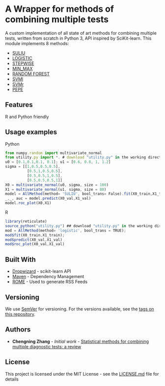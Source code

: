 # A Wrapper for methods of combining multiple tests

A custom implementation of all state of art methods for combining multiple tests, written from scratch in Python 3, API inspired by SciKit-learn. 
This module implements 8 methods:

* [SULIU](https://www.tandfonline.com/doi/abs/10.1080/01621459.1993.10476417)
* [LOGISTIC](https://academic.oup.com/biomet/article-abstract/54/1-2/167/331528?redirectedFrom=PDF)
* [STEPWISE](https://www.ncbi.nlm.nih.gov/pmc/articles/PMC4180010/)
* [MIN_MAX](https://onlinelibrary.wiley.com/doi/full/10.1002/sim.4238?casa_token=Pumu2QRlkAgAAAAA%3AGb2f-XbvH7doJzpYZV35xxl7m1Ys_g9XENZKQlcB6z7-lV8b_7pN2uV-3XIUTqZu1Cl9fnzug2pL1OM)
* [RANDOM FOREST](https://www.amazon.com/Classification-Regression-Wadsworth-Statistics-Probability/dp/0412048418)
* [SVMl](https://www.cambridge.org/core/books/an-introduction-to-support-vector-machines-and-other-kernelbased-learning-methods/A6A6F4084056A4B23F88648DDBFDD6FC)
* [SVMr](https://www.cambridge.org/core/books/an-introduction-to-support-vector-machines-and-other-kernelbased-learning-methods/A6A6F4084056A4B23F88648DDBFDD6FC)
* [PEPE](https://onlinelibrary.wiley.com/doi/full/10.1111/j.1541-0420.2005.00420.x?casa_token=dwAgLvAvM5UAAAAA%3AVh00VmFM1QDWQGKbhqGWpfOG-x2oaHrzWYX8AbcB72VC3_h0V6C2N2Kg19x9W1yohh-Yv06XL062ZBs)

## Features

R and Python friendly

## Usage examples

Python
```javascript
from numpy.random import multivariate_normal
from utility.py import *. # download "utility.py" in the working directory.
u0 = [0.1,0.1,0.1, 0.1]; u1 = [0.6, 0.8, 1, 1.2]
sigma = [[1,0.5,0.5,0.5],
          [0.5,1,0.5,0.5],
          [0.5,0.5,1,0.5],
          [0.5,0.5,0.5,1]]
X0 = multivariate_normal(u0, sigma, size = 100)
X1 = multivariate_normal(u1, sigma, size = 80)
model = AllMethod(method= 'SULIU', bool_trans= False).fit(X0_train,X1_train)
_,_, auc = model.predict(X0_val,X1_val)
model.roc_plot(X0,X1)
```

R
```javascript
library(reticulate)
source_python("utility.py") ## download "utility.py" in the working directory.
mod = AllMethod(method= 'logistic', bool_trans = TRUE);
mod$fit(X0_train,X1_train); 
mod$predict(X0_val,X1_val)
mod$roc_plot(X0_val,X1_val)
```

## Built With

* [Dropwizard](https://scikit-learn.org/stable/modules/classes.html) - scikit-learn API
* [Maven](https://maven.apache.org/) - Dependency Management
* [ROME](https://rometools.github.io/rome/) - Used to generate RSS Feeds


## Versioning

We use [SemVer](http://semver.org/) for versioning. For the versions available, see the [tags on this repository](https://github.com/your/project/tags). 

## Authors

* **Chengning Zhang** - *Initial work* - [Statistical methods for combining multiple diagnostic tests: a review](https://github.com/chengning-zhang/)

## License

This project is licensed under the MIT License - see the [LICENSE.md](LICENSE.md) file for details




